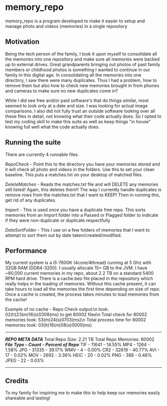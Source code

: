 # memory_repo
memory_repo is a program developed to make it easier to setup and manage photo and videos (memories) in a single repository

## Motivation
Being the tech person of the family, I took it upon myself to consolidate all the memories into one repository and make
 sure all memories were backed up to external drives. Great grandparents bringing out photos of past family members or
  childhood photos is something I wanted to continue in our family in this digital age. In consolidating all the memories
  into one directory, I saw there were many duplicates. Thus I had a problem, how to remove them but also how to check
  new memories brought in from phones and cameras to make sure no new duplicates come in?

While I did see free and/or paid software's that do things similar, most seemed to look only at a date and size.
 I was looking for actual image comparisons. I also did not fully trust an
 outside software looking over all these files in detail, not knowing what their code actually does. So I opted to test
 my coding skill to make this suite as well as keep things "in house" knowing full well what the code actually does.

## Running the suite
There are currently 4 runnable files.

*RepoCheck* - Point this to the directory you have your memories stored and it will check all photo and videos in the folders.
 Use this to set your clean baseline. This puts a matches.txt on your desktop of matched files.

*DeleteMatches* - Reads the matches.txt file and will DELETE any memories still listed! Again, this deletes them!! The way
I currently handle duplicates is remove rows from the matches.txt that I want to KEEP! Then in running this, get rid of any duplicates.

*Import* - This is used once you have a duplicate free repo. This sorts memories from an Import folder into a Passed or
Flagged folder to indicate if they were non-duplicate or duplicate respectfully

*DateSortFolder* - This I use on a few folders of memories that I want to attempt to sort them out by date taken/created/modified.

## Performance
My current system is a i5-7600K (4core/4thread) running at 5 Ghz with 32GB RAM (DDR4-3200). I usually allocate 15+ GB to the JVM.
I have ~80,000 current memories in my repo, about 2.2 TB on a standard 5400 RPM hard drive.
There is a cache.beo file placed in the repository which really helps in the loading of memories. Without
this cache present, it can take hours to load all the memories the first time depending on size of repo. Once a cache is created,
the process takes minutes to load memories from the cache!

Example of no cache - Repo Check output:\n
 took: 02(h)23(m)16(s)0309(ms) to get 80002 files\n
Total  check  for  80002 memories took: 53(m)24(s)0703(ms)\n
Total  process time  for  80002 memories took: 03(h)16(m)58(s)0000(ms)
************************
***REPO META DATA***
Total Repo Size: 2.21 TB
Total Repo Memories: 80002
***File Type - Count - Percent of Repo***
TIF - 11641 - 14.55%
MP4 - 1264 - 1.58%
JPG - 31335 - 39.17%
WMV - 4 - 0.00%
CR2 - 32619 - 40.77%
AVI - 17 - 0.02%
MOV - 2692 - 3.36%
HEIC - 20 - 0.02%
PNG - 388 - 0.48%
JPEG - 22 - 0.03%
************************


## Credits
To my family for inspiring me to make this to help keep our memories easily shareable and lasting!
